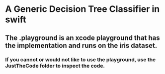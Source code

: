
# A Generic Decision Tree Classifier in swift
 
 ## The .playground is an xcode playground that has the implementation and runs on the iris dataset. 
 
 ### If you cannot or would not like to use the playground, use the JustTheCode folder to inspect the code.
